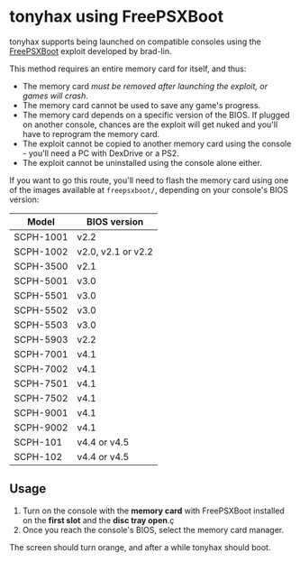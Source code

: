 ---
---

tonyhax using FreePSXBoot
=========================

tonyhax supports being launched on compatible consoles using the [FreePSXBoot](https://github.com/brad-lin/FreePSXBoot) exploit developed by brad-lin.

This method requires an entire memory card for itself, and thus:
 * The memory card *must be removed after launching the exploit, or games will crash*.
 * The memory card cannot be used to save any game's progress.
 * The memory card depends on a specific version of the BIOS. If plugged on another console, chances are the exploit will get nuked and you'll have to reprogram the memory card.
 * The exploit cannot be copied to another memory card using the console - you'll need a PC with DexDrive or a PS2.
 * The exploit cannot be uninstalled using the console alone either.

If you want to go this route, you'll need to flash the memory card using one of the images available at `freepsxboot/`, depending on your console's BIOS version:

| Model     | BIOS version       |
|-----------|--------------------|
| SCPH-1001 | v2.2               |
| SCPH-1002 | v2.0, v2.1 or v2.2 |
| SCPH-3500 | v2.1               |
| SCPH-5001 | v3.0               |
| SCPH-5501 | v3.0               |
| SCPH-5502 | v3.0               |
| SCPH-5503 | v3.0               |
| SCPH-5903 | v2.2               |
| SCPH-7001 | v4.1               |
| SCPH-7002 | v4.1               |
| SCPH-7501 | v4.1               |
| SCPH-7502 | v4.1               |
| SCPH-9001 | v4.1               |
| SCPH-9002 | v4.1               |
| SCPH-101  | v4.4 or v4.5       |
| SCPH-102  | v4.4 or v4.5       |

Usage
-----

1. Turn on the console with the **memory card** with FreePSXBoot installed on the **first slot** and the **disc tray open**.ç
2. Once you reach the console's BIOS, select the memory card manager.

The screen should turn orange, and after a while tonyhax should boot.
